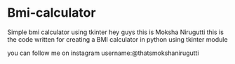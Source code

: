 # Bmi-calculator
Simple bmi calculator using tkinter
hey guys this is Moksha Nirugutti 
    this is the code written for creating a BMI calculator in python using tkinter module 
    
you can follow me on instagram username:@thatsmokshanirugutti

